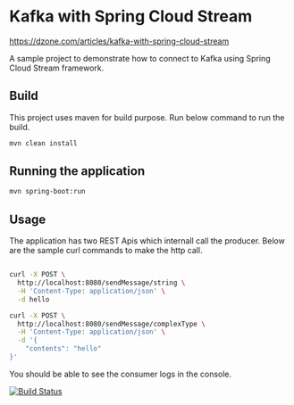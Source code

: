 # Kafka with Spring Cloud Stream
https://dzone.com/articles/kafka-with-spring-cloud-stream


A sample project to demonstrate how to connect to Kafka using Spring Cloud Stream framework.

## Build

This project uses maven for build purpose. Run below command to run the build.

```bash
mvn clean install
```

## Running the application

```bash
mvn spring-boot:run
```

## Usage

The application has two REST Apis which internall call the producer. Below are the sample curl commands to make the http call.

```bash

curl -X POST \
  http://localhost:8080/sendMessage/string \
  -H 'Content-Type: application/json' \
  -d hello

curl -X POST \
  http://localhost:8080/sendMessage/complexType \
  -H 'Content-Type: application/json' \
  -d '{
    "contents": "hello"
}'

```

You should be able to see the consumer logs in the console.

[![Build Status](https://travis-ci.org/nakulshukla08/techwording.svg?branch=master)](https://travis-ci.org/nakulshukla08/techwording)
